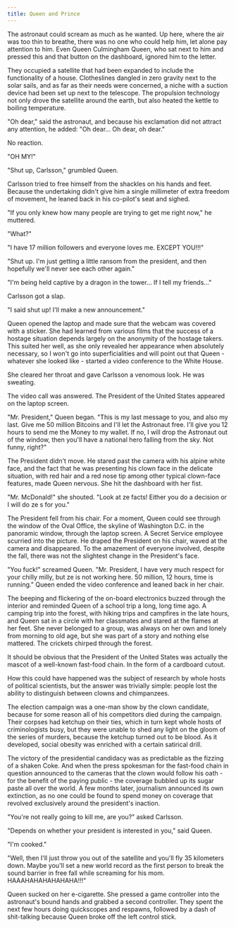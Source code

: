 ```yaml
---
title: Queen and Prince
---
```



The astronaut could scream as much as he wanted. Up here, where the air was too thin to breathe, there was no one who could help him, let alone pay attention to him. Even Queen Culmingham Queen, who sat next to him and pressed this and that button on the dashboard, ignored him to the letter.

They occupied a satellite that had been expanded to include the functionality of a house. Clotheslines dangled in zero gravity next to the solar sails, and as far as their needs were concerned, a niche with a suction device had been set up next to the telescope. The propulsion technology not only drove the satellite around the earth, but also heated the kettle to boiling temperature.

"Oh dear," said the astronaut, and because his exclamation did not attract any attention, he added: "Oh dear... Oh dear, oh dear."

No reaction.

"OH MY!"

"Shut up, Carlsson," grumbled Queen.

Carlsson tried to free himself from the shackles on his hands and feet. Because the undertaking didn't give him a single millimeter of extra freedom of movement, he leaned back in his co-pilot's seat and sighed.

"If you only knew how many people are trying to get me right now," he muttered.

"What?"

"I have 17 million followers and everyone loves me. EXCEPT YOU!!!"

"Shut up. I'm just getting a little ransom from the president, and then hopefully we'll never see each other again."

"I'm being held captive by a dragon in the tower... If I tell my friends..."

Carlsson got a slap.

"I said shut up! I'll make a new announcement."

Queen opened the laptop and made sure that the webcam was covered with a sticker. She had learned from various films that the success of a hostage situation depends largely on the anonymity of the hostage takers. This suited her well, as she only revealed her appearance when absolutely necessary, so I won't go into superficialities and will point out that Queen - whatever she looked like - started a video conference to the White House.

She cleared her throat and gave Carlsson a venomous look. He was sweating.

The video call was answered. The President of the United States appeared on the laptop screen.

"Mr. President," Queen began. "This is my last message to you, and also my last. Give me 50 million Bitcoins and I'll let the Astronaut free. I'll give you 12 hours to send me the Money to my wallet. If no, I will drop the Astronaut out of the window, then you'll have a national hero falling from the sky. Not funny, right?"

The President didn't move. He stared past the camera with his alpine white face, and the fact that he was presenting his clown face in the delicate situation, with red hair and a red nose tip among other typical clown-face features, made Queen nervous. She hit the dashboard with her fist.

"Mr. McDonald!" she shouted. "Look at ze facts! Either you do a decision or I will do ze s for you."

The President fell from his chair. For a moment, Queen could see through the window of the Oval Office, the skyline of Washington D.C. in the panoramic window, through the laptop screen. A Secret Service employee scurried into the picture. He draped the President on his chair, waved at the camera and disappeared. To the amazement of everyone involved, despite the fall, there was not the slightest change in the President's face.

"You fuck!" screamed Queen. "Mr. President, I have very much respect for your chilly milly, but ze is not working here. 50 million, 12 hours, time is running." Queen ended the video conference and leaned back in her chair.

The beeping and flickering of the on-board electronics buzzed through the interior and reminded Queen of a school trip a long, long time ago. A camping trip into the forest, with hiking trips and campfires in the late hours, and Queen sat in a circle with her classmates and stared at the flames at her feet. She never belonged to a group, was always on her own and lonely from morning to old age, but she was part of a story and nothing else mattered. The crickets chirped through the forest.

It should be obvious that the President of the United States was actually the mascot of a well-known fast-food chain. In the form of a cardboard cutout.

How this could have happened was the subject of research by whole hosts of political scientists, but the answer was trivially simple: people lost the ability to distinguish between clowns and chimpanzees.

The election campaign was a one-man show by the clown candidate, because for some reason all of his competitors died during the campaign. Their corpses had ketchup on their ties, which in turn kept whole hosts of criminologists busy, but they were unable to shed any light on the gloom of the series of murders, because the ketchup turned out to be blood. As it developed, social obesity was enriched with a certain satirical drill.

The victory of the presidential candidacy was as predictable as the fizzing of a shaken Coke. And when the press spokesman for the fast-food chain in question announced to the cameras that the clown would follow his oath - for the benefit of the paying public - the coverage bubbled up its sugar paste all over the world. A few months later, journalism announced its own extinction, as no one could be found to spend money on coverage that revolved exclusively around the president's inaction.

"You're not really going to kill me, are you?" asked Carlsson.

"Depends on whether your president is interested in you," said Queen.

"I'm cooked."

"Well, then I'll just throw you out of the satellite and you'll fly 35 kilometers down. Maybe you'll set a new world record as the first person to break the sound barrier in free fall while screaming for his mom. HAAAHAHAHAHAHAHA!!!"

Queen sucked on her e-cigarette. She pressed a game controller into the astronaut's bound hands and grabbed a second controller. They spent the next few hours doing quickscopes and respawns, followed by a dash of shit-talking because Queen broke off the left control stick.